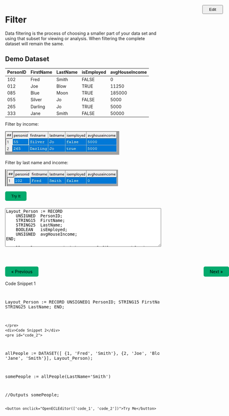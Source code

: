 
<html lang="en" data-color-mode="auto" data-light-theme="dark" data-dark-theme="dark">

<div class="edit-github pull-right">
                <a href="https://github.com/hpccsystems-solutions-lab/Learn-ECL/blob/16f6d0374864dae731604adf591ac7bebe8e947f/LearnECL/MainConcepts/filter.md"  target="_blank" style="position: absolute; right:0; z-index:900;">
                    <button type="button" role="presentation" title="Edit this document" aria-label="Edit current document on GitHub" style="padding:5px 20px;cursor:pointer;"><span class="hidden-xs">Edit</span></button>
                </a>
</div>



# Filter

Data filtering is the process of choosing a smaller part of your data set and using that subset for viewing or analysis. When filtering the complete dataset will remain the same.

## Demo Dataset


|PersonID|FirstName|LastName|isEmployed|avgHouseIncome|
|:----|:---|:---|:----|:---|
102 | Fred | Smith | FALSE | 0
012 | Joe | Blow | TRUE | 11250
085 | Blue | Moon | TRUE | 185000
055 | Silver | Jo | FALSE | 5000
265 | Darling | Jo | TRUE | 5000
333 | Jane | Smith | FALSE | 50000




Filter by income:

![Filter Income](./Images/Poeple_FilterIncome.JPG)

Filter by last name and income:

![Filter last-name income](./Images/PeopleAndFilter.JPG)

<div>
<form method='post' action='https://hpcc-ecl-web-editor.azurewebsites.net/' target='submit' name="ECLCode">
<p><input type='submit' value="Try It" class="ecl" style="color: black; background-color: #04AA6D; margin-bottom:10px; cursor:pointer;"></input> </p>
<textarea name='code' class="code">
Layout_Person := RECORD  
    UNSIGNED  PersonID;  
    STRING15  FirstName; 
    STRING25  LastName; 
    BOOLEAN   isEmployed; 
    UNSIGNED  avgHouseIncome;
END; 

allPeople := Dataset('~hthor::samplefile::test::bf::thor', Layout_Person, THOR);
//Show employed people
OUTPUT(allPeople(isEmployed), NAMED('isEmployed'));
//Capture None Smith last names and save the result.
//Strings are case sensitive
noSmith := allPeople(lastName != 'Smith');
OUTPUT(noSmith, NAMED('noSmith'));
//Show income > 100000 or Jo last name
allPeople(lastName = 'Jo' OR avgHouseIncome > 100000);
</textarea>
</form>
</script>
</div>


<style>
  a, input.ecl {
    text-decoration: none;
    display: inline-block;
    padding: 8px 20px;
    border: none;
    border-radius: 5px;
  }

  a:hover, input.ecl:hover {
    color: black;
    text-decoration: none;
  }

  textarea.code {
    min-height: 120px;
  }

  .previous {
    background-color: #04AA6D;
    color: black;
  }

  .next {
    background-color: #04AA6D;
    color: black;
    position: absolute;
    right: 0
  }

  .code {
    width: 100%;

  }
</style>

<br>
<br>

<a href="#" class="previous">&laquo; Previous</a>
<a href="https://hpccsystems-solutions-lab.github.io/hpcc/LearnECL/MainConcepts/sort" class="next">Next &raquo;</a>


<body>
    <div>Code Snippet 1</div>  
    <pre id="code_1">

Layout_Person := RECORD
    UNSIGNED1 PersonID; 
    STRING15 FirstName; 
    STRING25 LastName; 
END; 

    </pre>
    <div>Code Snippet 2</div>  
    <pre id="code_2">       

allPeople := DATASET([ {1, 'Fred', 'Smith'}, 
                        {2, 'Joe', 'Blow'}, 
                        {3, 'Jane', 'Smith'}], Layout_Person); 

somePeople := allPeople(LastName='Smith') 

//Outputs
somePeople;
    </pre>

    <button onclick="OpenECLEditor(['code_1', 'code_2'])">Try Me</button> 
</body>